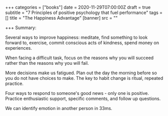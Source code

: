 +++
categories = ["books"]
date = 2020-11-29T07:00:00Z
draft = true
subtitle = "7 Principles of positive psychology that fuel performance"
tags = []
title = "The Happiness Advantage"
[banner]
src = ""

+++
Summary:

Several ways to improve happiness: meditate, find something to look forward to, exercise, commit conscious acts of kindness, spend money on experiences.

When facing a difficult task, focus on the reasons why you will succeed rather than the reasons why you will fail.

More decisions make us fatigued. Plan out the day the morning before so you do not have choices to make. The key to habit change is ritual, repeated practice. 

Four ways to respond to someone's good news - only one is positive. Practice enthusiastic support, specific comments, and follow up questions.

We can identify emotion in another person in 33ms.